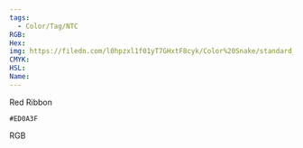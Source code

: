 ```yaml
---
tags:
  - Color/Tag/NTC
RGB:
Hex:
img: https://filedn.com/l0hpzxl1f01yT7GHxtF8cyk/Color%20Snake/standard_csv_to_svg/ED0A3F.svg
CMYK:
HSL:
Name:
---
```

Red Ribbon
```palette
#ED0A3F
```
RGB
